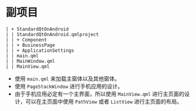 # 副项目

```
| + StandardQtOnAndroid
| | StandardQtOnAndroid.qmlproject
| | + Component
| | + BusinessPage
| | + ApplicationSettings
| | main.qml
| | MainWindow.qml
| | MainView.qml
```

- 使用 `main.qml` 来加载主窗体以及其他窗体。
- 使用 `PageStackWindow` 进行手机应用的设计。
- 由于手机应用必定有一个主界面，所以使用 `MainView.qml` 进行主页面的设计，可以在主页面中使用 `PathView` 或者 `ListView` 进行主页面的布局。
